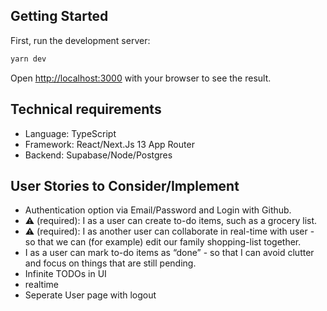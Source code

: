 
## Getting Started
First, run the development server:

```bash
yarn dev
```
Open [http://localhost:3000](http://localhost:3000) with your browser to see the result.

## Technical requirements
- Language: TypeScript
- Framework: React/Next.Js 13 App Router
- Backend: Supabase/Node/Postgres

## User Stories to Consider/Implement

- Authentication option via Email/Password and Login with Github.
- ⚠️ (required): I as a user can create to-do items, such as a grocery list.
- ⚠️ (required): I as another user can collaborate in real-time with user - so that we can (for example) edit our family shopping-list together.
- I as a user can mark to-do items as “done” - so that I can avoid clutter and focus on things that are still pending.
- Infinite TODOs in UI
- realtime
- Seperate User page with logout

